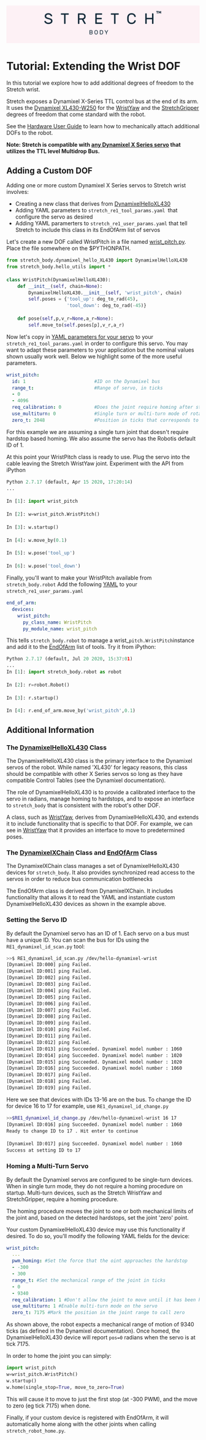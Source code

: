 ![](../../images/banner.png)

# Tutorial: Extending the Wrist DOF

In this tutorial we explore how to add additional degrees of freedom to the Stretch wrist. 

Stretch exposes a Dynamixel X-Series TTL control bus at the end of its arm. It uses the [Dynamixel XL430-W250](https://emanual.robotis.com/docs/en/dxl/x/xl430-w250/) for the [WristYaw](https://github.com/hello-robot/stretch_body/blob/master/body/stretch_body/wrist_yaw.py) and the [StretchGripper](https://github.com/hello-robot/stretch_body/blob/master/body/stretch_body/stretch_gripper.py)  degrees of freedom that come standard with the robot. 

See the [Hardware User Guide](https://docs.hello-robot.com/hardware_user_guide/#wrist) to learn how to mechanically attach additional DOFs to the robot.

**Note: Stretch is compatible with [any Dynamixel X Series servo](https://emanual.robotis.com/docs/en/dxl/x/) that utilizes the TTL level Multidrop Bus.**

## Adding a Custom DOF

Adding one or more custom Dynamixel X Series servos to Stretch wrist involves:

* Creating a new class that derives from [DynamixelHelloXL430](https://github.com/hello-robot/stretch_body/blob/master/body/stretch_body/dynamixel_hello_XL430.py)
* Adding YAML parameters to `stretch_re1_tool_params.yaml `that configure the servo as desired
* Adding YAML paramerters to `stretch_re1_user_params.yaml` that tell Stretch to include this class in its EndOfArm list of servos

Let's create a new DOF called WristPitch in a file named [wrist_pitch.py](./wrist_pitch.py).  Place the file somewhere on the $PYTHONPATH.

```python
from stretch_body.dynamixel_hello_XL430 import DynamixelHelloXL430
from stretch_body.hello_utils import *

class WristPitch(DynamixelHelloXL430):
    def __init__(self, chain=None):
        DynamixelHelloXL430.__init__(self, 'wrist_pitch', chain)
        self.poses = {'tool_up': deg_to_rad(45),
                      'tool_down': deg_to_rad(-45)}

    def pose(self,p,v_r=None,a_r=None):
        self.move_to(self.poses[p],v_r,a_r)
```

Now let's copy in [YAML parameters for your servo](./stretch_re1_tool_params.yaml) to your `stretch_re1_tool_params.yaml` in order to configure this servo. You may want to adapt these parameters to your application but the nominal values shown usually work well. Below we highlight some of the more useful parameters.

```yaml
wrist_pitch:
  id: 1							#ID on the Dynamixel bus
  range_t:						#Range of servo, in ticks
  - 0
  - 4096
  req_calibration: 0			#Does the joint require homing after startup
  use_multiturn: 0				#Single turn or multi-turn mode of rotation
  zero_t: 2048					#Position in ticks that corresponds to zero radians
```

For this example we are assuming a single turn joint that doesn't require hardstop based homing. We also assume the servo has the Robotis default ID of 1.

At this point your WristPitch class is ready to use. Plug the servo into the cable leaving the Stretch WristYaw joint. Experiment with the API from iPython

```python
Python 2.7.17 (default, Apr 15 2020, 17:20:14) 
...

In [1]: import wrist_pitch

In [2]: w=wrist_pitch.WristPitch()

In [3]: w.startup()

In [4]: w.move_by(0.1)

In [5]: w.pose('tool_up')

In [6]: w.pose('tool_down')
```

Finally, you'll want to make your WristPitch available from `stretch_body.robot` Add the following [YAML](./stretch_re1_user_params.yaml) to your `stretch_re1_user_params.yaml`

```yaml
end_of_arm:
  devices:
    wrist_pitch:
      py_class_name: WristPitch
      py_module_name: wrist_pitch
```

This tells `stretch_body.robot` to manage a wrist_`pitch.WristPitch`instance and add it to the [EndOfArm](https://github.com/hello-robot/stretch_body/blob/master/body/stretch_body/end_of_arm.py) list of tools. Try it from iPython:

```python
Python 2.7.17 (default, Jul 20 2020, 15:37:01)
...
In [1]: import stretch_body.robot as robot

In [2]: r=robot.Robot()

In [3]: r.startup()

In [4]: r.end_of_arm.move_by('wrist_pitch',0.1)

```



## Additional Information

### The [DynamixelHelloXL430](https://github.com/hello-robot/stretch_body/blob/master/body/stretch_body/dynamixel_hello_XL430.py) Class

The DynamixelHelloXL430 class is the primary interface to the Dynamixel servos of the robot. While named 'XL430' for legacy reasons, this class should be compatible with other X Series servos so long as they have compatible Control Tables (see the Dynamixel documentation).

The role of DynamixelHelloXL430 is to provide a calibrated interface to the servo in radians, manage homing to hardstops, and to expose an interface to `stretch_body` that is consistent with the robot's other DOF. 

A class, such as [WristYaw](https://github.com/hello-robot/stretch_body/blob/master/body/stretch_body/wrist_yaw.py), derives from DynamixelHelloXL430, and extends it to include functionality that is specific to that DOF. For example, we can see in  [WristYaw](https://github.com/hello-robot/stretch_body/blob/master/body/stretch_body/wrist_yaw.py) that it provides an interface to move to predetermined poses.  

### The [DynamixelXChain](https://github.com/hello-robot/stretch_body/blob/master/body/stretch_body/dynamixel_X_chain.py) Class and [EndOfArm](https://github.com/hello-robot/stretch_body/blob/master/body/stretch_body/end_of_arm.py) Class

The DynamixelXChain class manages a set of DynamixelHelloXL430 devices for `stretch_body`. It also provides synchronized read access to the servos in order to reduce  bus communication bottlenecks

The EndOfArm class is derived from DynamixelXChain. It includes functionality that allows it to read the YAML and instantiate custom DynamixelHelloXL430 devices as shown in the example above.

### Setting the Servo ID

By default the Dynamixel servo has an ID of 1. Each servo on a bus must have a unique ID. You can scan the bus for IDs using the `RE1_dynamixel_id_scan.py` tool:

```bash
>>$ RE1_dynamixel_id_scan.py /dev/hello-dynamixel-wrist 
[Dynamixel ID:000] ping Failed.
[Dynamixel ID:001] ping Failed.
[Dynamixel ID:002] ping Failed.
[Dynamixel ID:003] ping Failed.
[Dynamixel ID:004] ping Failed.
[Dynamixel ID:005] ping Failed.
[Dynamixel ID:006] ping Failed.
[Dynamixel ID:007] ping Failed.
[Dynamixel ID:008] ping Failed.
[Dynamixel ID:009] ping Failed.
[Dynamixel ID:010] ping Failed.
[Dynamixel ID:011] ping Failed.
[Dynamixel ID:012] ping Failed.
[Dynamixel ID:013] ping Succeeded. Dynamixel model number : 1060
[Dynamixel ID:014] ping Succeeded. Dynamixel model number : 1020
[Dynamixel ID:015] ping Succeeded. Dynamixel model number : 1020
[Dynamixel ID:016] ping Succeeded. Dynamixel model number : 1060
[Dynamixel ID:017] ping Failed.
[Dynamixel ID:018] ping Failed.
[Dynamixel ID:019] ping Failed.

```

Here we see that devices with IDs 13-16 are on the bus. To change the ID for device 16 to 17 for example, use `RE1_dynamixel_id_change.py`

```bash
>>$RE1_dynamixel_id_change.py /dev/hello-dynamixel-wrist 16 17
[Dynamixel ID:016] ping Succeeded. Dynamixel model number : 1060
Ready to change ID to 17 . Hit enter to continue

[Dynamixel ID:017] ping Succeeded. Dynamixel model number : 1060
Success at setting ID to 17
```



### Homing a Multi-Turn Servo

By default the Dynamixel servos are configured to be single-turn devices. When in single turn mode, they do not require a homing procedure on startup. Multi-turn devices, such as the Stretch WristYaw and StretchGripper, require a homing procedure.

The homing procedure moves the joint to one or both mechanical limits of the joint and, based on the detected hardstops, set the joint 'zero' point. 

Your custom DynamixelHelloXL430 device may use this functionality if desired. To do so, you'll modify the following YAML fields for the device:

```yaml
wrist_pitch:
  ...
  pwm_homing: #Set the force that the oint approaches the hardstop
  - -300
  - 300
  range_t: #Set the mechanical range of the joint in ticks
  - 0
  - 9340
  req_calibration: 1 #Don't allow the joint to move until it has been homed
  use_multiturn: 1 #Enable multi-turn mode on the servo
  zero_t: 7175 #Mark the position in the joint range to call zero
```

As shown above, the robot expects a mechanical range of motion of 9340 ticks (as defined in the Dynamixel documentation). Once homed, the DynamixelHelloXL430 device will report `pos=0` radians when the servo is at tick 7175. 

In order to home the joint you can simply:

```python
import wrist_pitch
w=wrist_pitch.WristPitch()
w.startup()
w.home(single_stop=True, move_to_zero=True)
```

This will cause it to move to just the first stop (at -300 PWM), and the move to zero (eg tick 7175) when done.

Finally, if your custom device is registered with EndOfArm, it will automatically home along with the other joints when calling `stretch_robot_home.py`.





